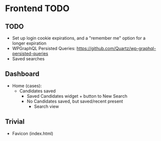 # Frontend TODO

## TODO

- Set up login cookie expirations, and a "remember me" option for a longer expiration
- WPGraphQL Persisted Queries: <https://github.com/Quartz/wp-graphql-persisted-queries>
- Saved searches

## Dashboard

- Home (cases):
  - Candidates saved
    - Saved Candidates widget + button to New Search
    - No Candidates saved, but saved/recent present
      - Search view

## Trivial

- Favicon (index.html)
